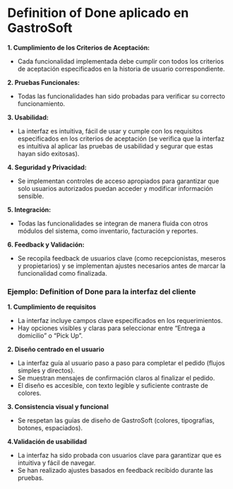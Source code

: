 # Definition of Done aplicado en GastroSoft
**1. Cumplimiento de los Criterios de Aceptación:**
- Cada funcionalidad implementada debe cumplir con todos los criterios de aceptación especificados en la historia de usuario correspondiente.

**2. Pruebas Funcionales:**
- Todas las funcionalidades han sido probadas para verificar su correcto funcionamiento.
  
**3. Usabilidad:**
- La interfaz es intuitiva, fácil de usar y cumple con los requisitos especificados en los criterios de aceptación (se verifica que la interfaz es intuitiva al aplicar las pruebas de usabilidad y segurar que estas hayan sido exitosas).

**4. Seguridad y Privacidad:**
- Se implementan controles de acceso apropiados para garantizar que solo usuarios autorizados puedan acceder y modificar información sensible.

**5. Integración:**
- Todas las funcionalidades se integran de manera fluida con otros módulos del sistema, como inventario, facturación y reportes.

**6. Feedback y Validación:**
- Se recopila feedback de usuarios clave (como recepcionistas, meseros y propietarios) y se implementan ajustes necesarios antes de marcar la funcionalidad como finalizada.

### Ejemplo: Definition of Done para la interfaz del cliente
**1. Cumplimiento de requisitos**
- La interfaz incluye campos clave especificados en los requerimientos.
- Hay opciones visibles y claras para seleccionar entre “Entrega a domicilio” o “Pick Up”.

**2. Diseño centrado en el usuario**
- La interfaz guía al usuario paso a paso para completar el pedido (flujos simples y directos).
- Se muestran mensajes de confirmación claros al finalizar el pedido.
- El diseño es accesible, con texto legible y suficiente contraste de colores.

**3. Consistencia visual y funcional**
- Se respetan las guías de diseño de GastroSoft (colores, tipografías, botones, espaciados).

**4.Validación de usabilidad**
- La interfaz ha sido probada con usuarios clave para garantizar que es intuitiva y fácil de navegar.
- Se han realizado ajustes basados en feedback recibido durante las pruebas.


